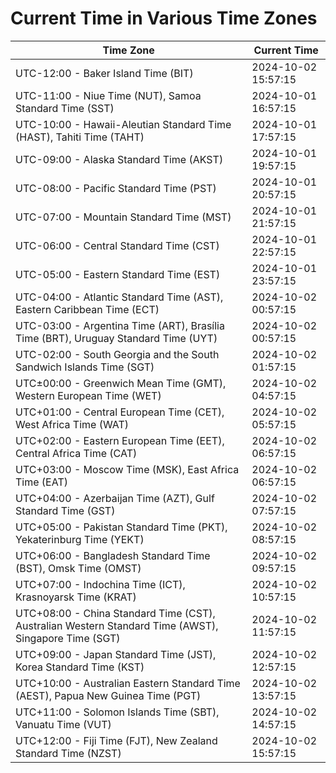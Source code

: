# Current Time in Various Time Zones

| Time Zone | Current Time |
|-----------|--------------|
| UTC-12:00 - Baker Island Time (BIT) | 2024-10-02 15:57:15 |
| UTC-11:00 - Niue Time (NUT), Samoa Standard Time (SST) | 2024-10-01 16:57:15 |
| UTC-10:00 - Hawaii-Aleutian Standard Time (HAST), Tahiti Time (TAHT) | 2024-10-01 17:57:15 |
| UTC-09:00 - Alaska Standard Time (AKST) | 2024-10-01 19:57:15 |
| UTC-08:00 - Pacific Standard Time (PST) | 2024-10-01 20:57:15 |
| UTC-07:00 - Mountain Standard Time (MST) | 2024-10-01 21:57:15 |
| UTC-06:00 - Central Standard Time (CST) | 2024-10-01 22:57:15 |
| UTC-05:00 - Eastern Standard Time (EST) | 2024-10-01 23:57:15 |
| UTC-04:00 - Atlantic Standard Time (AST), Eastern Caribbean Time (ECT) | 2024-10-02 00:57:15 |
| UTC-03:00 - Argentina Time (ART), Brasília Time (BRT), Uruguay Standard Time (UYT) | 2024-10-02 00:57:15 |
| UTC-02:00 - South Georgia and the South Sandwich Islands Time (SGT) | 2024-10-02 01:57:15 |
| UTC±00:00 - Greenwich Mean Time (GMT), Western European Time (WET) | 2024-10-02 04:57:15 |
| UTC+01:00 - Central European Time (CET), West Africa Time (WAT) | 2024-10-02 05:57:15 |
| UTC+02:00 - Eastern European Time (EET), Central Africa Time (CAT) | 2024-10-02 06:57:15 |
| UTC+03:00 - Moscow Time (MSK), East Africa Time (EAT) | 2024-10-02 06:57:15 |
| UTC+04:00 - Azerbaijan Time (AZT), Gulf Standard Time (GST) | 2024-10-02 07:57:15 |
| UTC+05:00 - Pakistan Standard Time (PKT), Yekaterinburg Time (YEKT) | 2024-10-02 08:57:15 |
| UTC+06:00 - Bangladesh Standard Time (BST), Omsk Time (OMST) | 2024-10-02 09:57:15 |
| UTC+07:00 - Indochina Time (ICT), Krasnoyarsk Time (KRAT) | 2024-10-02 10:57:15 |
| UTC+08:00 - China Standard Time (CST), Australian Western Standard Time (AWST), Singapore Time (SGT) | 2024-10-02 11:57:15 |
| UTC+09:00 - Japan Standard Time (JST), Korea Standard Time (KST) | 2024-10-02 12:57:15 |
| UTC+10:00 - Australian Eastern Standard Time (AEST), Papua New Guinea Time (PGT) | 2024-10-02 13:57:15 |
| UTC+11:00 - Solomon Islands Time (SBT), Vanuatu Time (VUT) | 2024-10-02 14:57:15 |
| UTC+12:00 - Fiji Time (FJT), New Zealand Standard Time (NZST) | 2024-10-02 15:57:15 |
